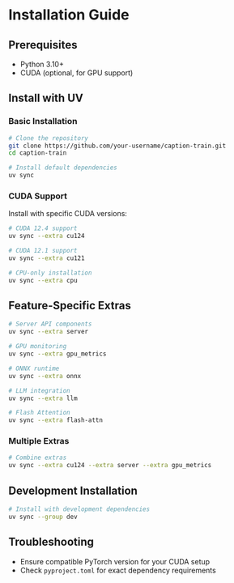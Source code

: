 # Installation Guide

## Prerequisites

- Python 3.10+
- CUDA (optional, for GPU support)

## Install with UV

### Basic Installation

```bash
# Clone the repository
git clone https://github.com/your-username/caption-train.git
cd caption-train

# Install default dependencies
uv sync
```

### CUDA Support

Install with specific CUDA versions:

```bash
# CUDA 12.4 support
uv sync --extra cu124

# CUDA 12.1 support
uv sync --extra cu121

# CPU-only installation
uv sync --extra cpu
```

## Feature-Specific Extras

```bash
# Server API components
uv sync --extra server

# GPU monitoring
uv sync --extra gpu_metrics

# ONNX runtime
uv sync --extra onnx

# LLM integration
uv sync --extra llm

# Flash Attention
uv sync --extra flash-attn
```

### Multiple Extras

```bash
# Combine extras
uv sync --extra cu124 --extra server --extra gpu_metrics
```

## Development Installation

```bash
# Install with development dependencies
uv sync --group dev
```

## Troubleshooting

- Ensure compatible PyTorch version for your CUDA setup
- Check `pyproject.toml` for exact dependency requirements

